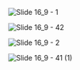 ![Slide 16_9 - 1](https://github.com/capstone-design-1st/grounding-app-front/assets/95170874/ba581f99-d042-4e33-a98a-22294ebf81c9)

![Slide 16_9 - 42](https://github.com/capstone-design-1st/grounding-app-front/assets/95170874/4f4f753e-c474-449e-aa1d-db0a6be990a3)

![Slide 16_9 - 2](https://github.com/capstone-design-1st/grounding-app-front/assets/95170874/618a2262-6047-4a0a-a6bf-647c23adf363)

![Slide 16_9 - 41 (1)](https://github.com/capstone-design-1st/grounding-app-front/assets/95170874/a43ec332-aa7a-4aa1-886b-44ae2e634b6b)

